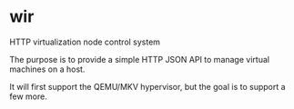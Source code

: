 # wir

HTTP virtualization node control system

The purpose is to provide a simple HTTP JSON API to manage virtual machines on a host.

It will first support the QEMU/MKV hypervisor, but the goal is to support a few more.
